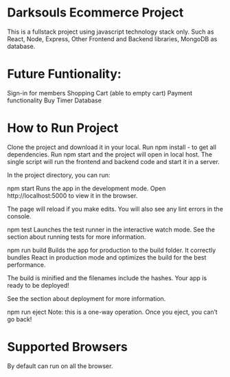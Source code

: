 # Darksouls Ecommerce Project
 
This is a fullstack project using javascript technology stack only. 
Such as React, Node, Express, Other Frontend and Backend libraries, MongoDB as database.

# Future Funtionality:

Sign-in for members
Shopping Cart (able to empty cart)
Payment functionality
Buy Timer
Database

# How to Run Project
Clone the project and download it in your local.
Run npm install - to get all dependencies.
Run npm start and the project will open in local host.
The single script will run the frontend and backend code and start it in a server.

In the project directory, you can run:

npm start Runs the app in the development mode. Open http://localhost:5000 to view it in the browser.

The page will reload if you make edits. You will also see any lint errors in the console.

npm test Launches the test runner in the interactive watch mode. See the section about running tests for more information.

npm run build Builds the app for production to the build folder. It correctly bundles React in production mode and optimizes the build for the best performance.

The build is minified and the filenames include the hashes. Your app is ready to be deployed!

See the section about deployment for more information.

npm run eject Note: this is a one-way operation. Once you eject, you can’t go back!

# Supported Browsers
By default can run on all the browser.

